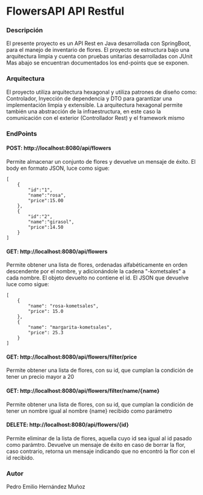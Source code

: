 # FlowersAPI API Restful

### Descripción
El presente proyecto es un API Rest en Java desarrollada con SpringBoot, para el manejo de inventario de flores. El proyecto se estructura bajo una arquitectura limpia y cuenta con pruebas unitarias desarrolladas con JUnit Mas abajo se encuentran documentados los end-points que se exponen.

### Arquitectura
El proyecto utiliza arquitectura hexagonal y utiliza patrones de diseño como: Controlador, Inyección de dependencia y DTO para garantizar una implementación limpia y extensible. La arquitectura hexagonal permite también una abstracción de la infraestructura, en este caso la comunicación con el exterior (Controllador Rest) y el framework mismo

### EndPoints
#### POST: http://localhost:8080/api/flowers
Permite almacenar un conjunto de flores y devuelve un mensaje de éxito. El body en formato JSON, luce como sigue: 
```
[
    {
        "id":"1",
        "name":"rosa",
        "price":15.00
    },
    {
        "id":"2",
        "name":"girasol",
        "price":14.50
    }
]
```
#### GET: http://localhost:8080/api/flowers
Permite obtener una lista de flores, ordenadas alfabéticamente en orden descendente por el nombre, y adicionándole la cadena "-kometsales" a cada nombre. El objeto devuelto no contiene el id. El JSON que devuelve luce como sigue: 
```
[
    {
        "name": "rosa-kometsales",
        "price": 15.0
    },
    {
        "name": "margarita-kometsales",
        "price": 25.3
    }
]
```
#### GET: http://localhost:8080/api/flowers/filter/price
Permite obtener una lista de flores, con su id, que cumplan la condición de tener un precio mayor a 20

#### GET: http://localhost:8080/api/flowers/filter/name/{name}
Permite obtener una lista de flores, con su id, que cumplan la condición de tener un nombre igual al nombre {name} recibido como parámetro

#### DELETE: http://localhost:8080/api/flowers/{id}
Permite eliminar de la lista de flores, aquella cuyo id sea igual al id pasado como parámtro. Devuelve un mensaje de éxito en caso de borrar la flor, caso contrario, retorna un mensaje indicando que no encontró la flor con el id recibido.


### Autor
Pedro Emilio Hernández Muñoz
